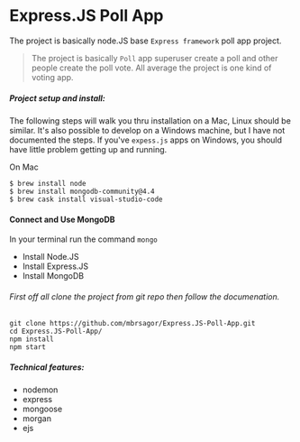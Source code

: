# Express.JS Poll App
The project is basically node.JS base `Express framework` poll app project.

> The project is basically `Poll` app superuser create a poll and other people create the poll vote. All average the project is one kind of voting app.

##### Project setup and install:

The following steps will walk you thru installation on a Mac, Linux should be similar. It's also possible to develop on a Windows machine, but I have not documented the steps. If you've `expess.js` apps on Windows, you should have little problem getting up and running.

On Mac
```
$ brew install node
$ brew install mongodb-community@4.4
$ brew cask install visual-studio-code
```

#### Connect and Use MongoDB
In your terminal run the command `mongo`

* Install Node.JS
* Install Express.JS
* Install MongoDB

###### First off all clone the project from git repo then follow the documenation.

```
git clone https://github.com/mbrsagor/Express.JS-Poll-App.git
cd Express.JS-Poll-App/
npm install
npm start
```

##### Technical features:
* nodemon
* express 
* mongoose 
* morgan 
* ejs

